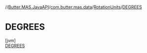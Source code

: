 //[Butter.MAS.JavaAPI](../../../../index.md)/[com.butter.mas.data](../../index.md)/[RotationUnits](../index.md)/[DEGREES](index.md)

# DEGREES

[jvm]\
[DEGREES](index.md)